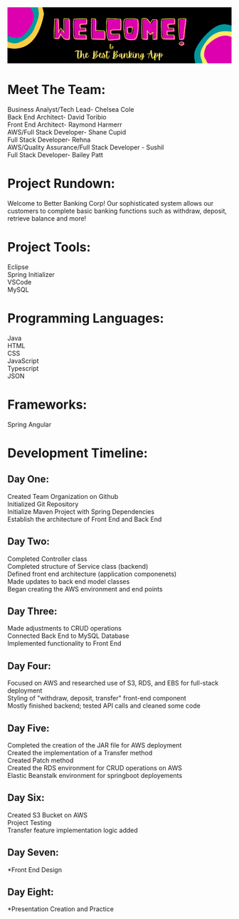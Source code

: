 <head>
<img src = "Best Banking App Banner.png"></img>
</head>
<body>
  <h1> Meet The Team: </h1>
 
  Business Analyst/Tech Lead- Chelsea Cole
  <br>
  Back End Architect- David Toribio
  <br>
  Front End Architect- Raymond Harmerr
  <br>
  AWS/Full Stack Developer- Shane Cupid
  <br>
  Full Stack Developer- Rehna 
  <br>
  AWS/Quality Assurance/Full Stack Developer - Sushil
  <br>
  Full Stack Developer- Bailey Patt
  
  
  <h1> Project Rundown: </h1>
  
  Welcome to Better Banking Corp! Our sophisticated system allows our customers to complete basic banking functions such as withdraw, deposit, retrieve balance and more!
 
  <h1> Project Tools: </h1>
  
  Eclipse
  <br>
  Spring Initializer
  <br>
  VSCode
  <br>
  MySQL
  
  <h1> Programming Languages: </h1>
  
  Java
  <br>
  HTML
  <br>
  CSS
  <br>
  JavaScript
  <br>
  Typescript
  <br>
  JSON
  
  <h1> Frameworks: </h1>
  
  Spring
  Angular
  
  <h1> Development Timeline: </h1>
  
  <h2> Day One: </h2>
  Created Team Organization on Github <br>
  Initialized Git Repository <br>
  Initialize Maven Project with Spring Dependencies <br>
  Establish the architecture of Front End and Back End <br>
  
  <h2> Day Two: </h2>
  Completed Controller class <br>
  Completed structure of Service class (backend) <br>
  Defined front end architecture (application componenets) <br>
  Made updates to back end model classes <br>
  Began creating the AWS environment and end points <br>
  
  <h2> Day Three: </h2>
  Made adjustments to CRUD operations <br>
  Connected Back End to MySQL Database <br>
  Implemented functionality to Front End <br>
  
  <h2> Day Four: </h2>
  Focused on AWS and researched use of S3, RDS, and EBS for full-stack deployment <br>
  Styling of "withdraw, deposit, transfer" front-end component <br>
  Mostly finished backend; tested API calls and cleaned some code <br>
  
  <h2> Day Five: </h2>
  Completed the creation of the JAR file for AWS deployment <br>
  Created the implementation of a Transfer method <br>
  Created Patch method <br>
  Created the RDS environment for CRUD operations on AWS <br>
  Elastic Beanstalk environment for springboot deployements <br>
  
  <h2> Day Six: </h2>
  Created S3 Bucket on AWS <br>
  Project Testing <br>
  Transfer feature implementation logic added <br>
  
  <h2> Day Seven: </h2>
  *Front End Design <br>
  
  <h2> Day Eight: </h2>
  *Presentation Creation and Practice <br>
  
  
  </body>
